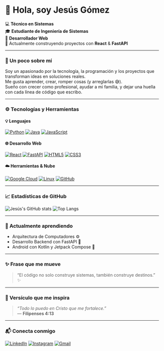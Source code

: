 # 👋 Hola, soy Jesús Gómez

💻 **Técnico en Sistemas**  
🎓 **Estudiante de Ingeniería de Sistemas**  
📱 **Desarrollador Web**  
🚀 Actualmente construyendo proyectos con **React** & **FastAPI**

---

### 🌟 Un poco sobre mí
Soy un apasionado por la tecnología, la programación y los proyectos que transforman ideas en soluciones reales.  
Me gusta aprender, crear, romper cosas (y arreglarlas 😅).  
Sueño con crecer como profesional, ayudar a mi familia, y dejar una huella con cada línea de código que escribo.

---

### ⚙️ Tecnologías y Herramientas

#### 💡 Lenguajes
[![Python](https://img.shields.io/badge/Python-3776AB?style=for-the-badge&logo=python&logoColor=white)]()
[![Java](https://img.shields.io/badge/Java-007396?style=for-the-badge&logo=java&logoColor=white)]()
[![JavaScript](https://img.shields.io/badge/JavaScript-F7DF1E?style=for-the-badge&logo=javascript&logoColor=black)]()

#### 🌐 Desarrollo Web
[![React](https://img.shields.io/badge/React-61DAFB?style=for-the-badge&logo=react&logoColor=black)]()
[![FastAPI](https://img.shields.io/badge/FastAPI-009688?style=for-the-badge&logo=fastapi&logoColor=white)]()
[![HTML5](https://img.shields.io/badge/HTML5-E34F26?style=for-the-badge&logo=html5&logoColor=white)]()
[![CSS3](https://img.shields.io/badge/CSS3-1572B6?style=for-the-badge&logo=css3&logoColor=white)]()

#### ☁️ Herramientas & Nube
[![Google Cloud](https://img.shields.io/badge/Google_Cloud-4285F4?style=for-the-badge&logo=googlecloud&logoColor=white)]()
[![Linux](https://img.shields.io/badge/Linux-FCC624?style=for-the-badge&logo=linux&logoColor=black)]()
[![GitHub](https://img.shields.io/badge/GitHub-181717?style=for-the-badge&logo=github&logoColor=white)]()

---

### 📈 Estadísticas de GitHub
![Jesús's GitHub stats](https://github-readme-stats.vercel.app/api?username=JesusGome09&show_icons=true&theme=tokyonight)
![Top Langs](https://github-readme-stats.vercel.app/api/top-langs/?username=JesusGome09&layout=compact&theme=tokyonight)

---

### 🧠 Actualmente aprendiendo
- Arquitectura de Computadores ⚙️  
- Desarrollo Backend con FastAPI 🧩  
- Android con Kotlin y Jetpack Compose 📱  

---

### ✨ Frase que me mueve
> “El código no solo construye sistemas, también construye destinos.” ✨

---

### 📖 Versículo que me inspira
> _“Todo lo puedo en Cristo que me fortalece.”_  
> — **Filipenses 4:13**

---

### 📬 Conecta conmigo
[![LinkedIn](https://img.shields.io/badge/LinkedIn-0A66C2?style=for-the-badge&logo=linkedin&logoColor=white)](https://www.linkedin.com/)
[![Instagram](https://img.shields.io/badge/Instagram-E4405F?style=for-the-badge&logo=instagram&logoColor=white)](https://www.instagram.com/)
[![Gmail](https://img.shields.io/badge/Correo-EA4335?style=for-the-badge&logo=gmail&logoColor=white)](mailto:jesuseliasgomezcogollo@gmail.com)
